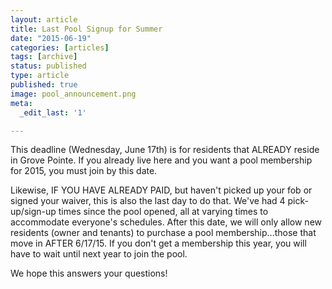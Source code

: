 ```yaml
---
layout: article
title: Last Pool Signup for Summer
date: "2015-06-19"
categories: [articles]
tags: [archive]
status: published
type: article
published: true
image: pool_announcement.png
meta:
  _edit_last: '1'

---
```


This deadline (Wednesday, June 17th) is for residents that ALREADY reside in Grove Pointe. If you already live here and you want a pool membership for 2015, you must join by this date.

Likewise, IF YOU HAVE ALREADY PAID, but haven't picked up your fob or signed your waiver, this is also the last day to do that. We've had 4 pick-up/sign-up times since the pool opened, all at varying times to accommodate everyone's schedules.
After this date, we will only allow new residents (owner and tenants) to purchase a pool membership...those that move in AFTER 6/17/15.
If you don't get a membership this year, you will have to wait until next year to join the pool.

We hope this answers your questions!

